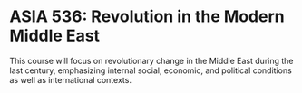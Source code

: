 # ASIA 536: Revolution in the Modern Middle East

This course will focus on revolutionary change in the Middle East during the last century, emphasizing internal social, economic, and political conditions as well as international contexts.